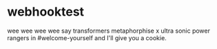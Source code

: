 # webhooktest
wee
wee
wee
wee
say transformers metaphorphise x ultra sonic power rangers in #welcome-yourself and I'll give you a cookie.
